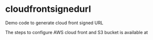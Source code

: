 # cloudfrontsignedurl
Demo code to generate cloud front signed URL

The steps to configure AWS cloud front and S3 bucket is available at
